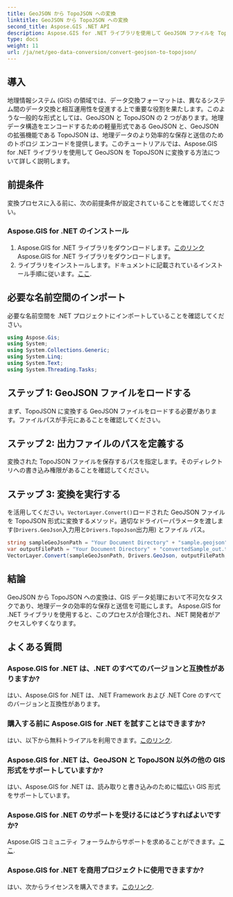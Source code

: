 ```yaml
---
title: GeoJSON から TopoJSON への変換
linktitle: GeoJSON から TopoJSON への変換
second_title: Aspose.GIS .NET API
description: Aspose.GIS for .NET ライブラリを使用して GeoJSON ファイルを TopoJSON 形式にシームレスに変換する方法を学びます。 GIS データ処理の効率を高めます。
type: docs
weight: 11
url: /ja/net/geo-data-conversion/convert-geojson-to-topojson/
---
```

## 導入
地理情報システム (GIS) の領域では、データ交換フォーマットは、異なるシステム間のデータ交換と相互運用性を促進する上で重要な役割を果たします。このような一般的な形式としては、GeoJSON と TopoJSON の 2 つがあります。地理データ構造をエンコードするための軽量形式である GeoJSON と、GeoJSON の拡張機能である TopoJSON は、地理データのより効率的な保存と送信のためのトポロジ エンコードを提供します。このチュートリアルでは、Aspose.GIS for .NET ライブラリを使用して GeoJSON を TopoJSON に変換する方法について詳しく説明します。
## 前提条件
変換プロセスに入る前に、次の前提条件が設定されていることを確認してください。
### Aspose.GIS for .NET のインストール
1. Aspose.GIS for .NET ライブラリをダウンロードします。[このリンク](https://releases.aspose.com/gis/net/)Aspose.GIS for .NET ライブラリをダウンロードします。
2. ライブラリをインストールします。ドキュメントに記載されているインストール手順に従います。[ここ](https://reference.aspose.com/gis/net/).

## 必要な名前空間のインポート
必要な名前空間を .NET プロジェクトにインポートしていることを確認してください。
```csharp
using Aspose.Gis;
using System;
using System.Collections.Generic;
using System.Linq;
using System.Text;
using System.Threading.Tasks;
```

## ステップ 1: GeoJSON ファイルをロードする
まず、TopoJSON に変換する GeoJSON ファイルをロードする必要があります。ファイルパスが手元にあることを確認してください。
## ステップ 2: 出力ファイルのパスを定義する
変換された TopoJSON ファイルを保存するパスを指定します。そのディレクトリへの書き込み権限があることを確認してください。
## ステップ 3: 変換を実行する
を活用してください。`VectorLayer.Convert()`ロードされた GeoJSON ファイルを TopoJSON 形式に変換するメソッド。適切なドライバーパラメータを渡します(`Drivers.GeoJson`入力用と`Drivers.TopoJson`出力用) とファイル パス。
```csharp
string sampleGeoJsonPath = "Your Document Directory" + "sample.geojson";
var outputFilePath = "Your Document Directory" + "convertedSample_out.topojson";
VectorLayer.Convert(sampleGeoJsonPath, Drivers.GeoJson, outputFilePath, Drivers.TopoJson);
```

## 結論
GeoJSON から TopoJSON への変換は、GIS データ処理において不可欠なタスクであり、地理データの効率的な保存と送信を可能にします。 Aspose.GIS for .NET ライブラリを使用すると、このプロセスが合理化され、.NET 開発者がアクセスしやすくなります。
## よくある質問
### Aspose.GIS for .NET は、.NET のすべてのバージョンと互換性がありますか?
はい、Aspose.GIS for .NET は、.NET Framework および .NET Core のすべてのバージョンと互換性があります。
### 購入する前に Aspose.GIS for .NET を試すことはできますか?
はい、以下から無料トライアルを利用できます。[このリンク](https://releases.aspose.com/).
### Aspose.GIS for .NET は、GeoJSON と TopoJSON 以外の他の GIS 形式をサポートしていますか?
はい、Aspose.GIS for .NET は、読み取りと書き込みのために幅広い GIS 形式をサポートしています。
### Aspose.GIS for .NET のサポートを受けるにはどうすればよいですか?
 Aspose.GIS コミュニティ フォーラムからサポートを求めることができます。[ここ](https://forum.aspose.com/c/gis/33).
### Aspose.GIS for .NET を商用プロジェクトに使用できますか?
はい、次からライセンスを購入できます。[このリンク](https://purchase.aspose.com/buy).